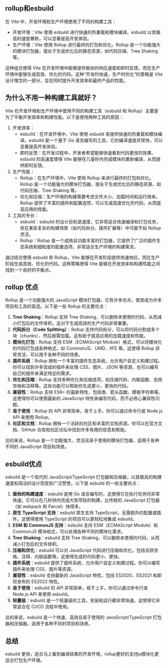 ## rollup和esbuild

在 Vite 中，开发环境和生产环境使用了不同的构建工具：

- 开发环境：Vite 使用 esbuild 进行快速的热重载和模块编译。esbuild 以其极高的速度著称，可以显著提高开发体验。
- 生产环境：Vite 使用 Rollup 进行最终的打包和优化。Rollup 是一个功能强大的模块打包器，擅长于生成优化后的静态资源，如代码压缩、Tree Shaking 等。

这种组合使得 Vite 在开发环境中能够提供极快的响应速度和即时反馈，而在生产环境中能够生成高效、优化的代码。这种“开发时快速，生产时优化”的策略是 Vite 设计理念的一部分，旨在同时提升开发效率和最终产品的性能。

## 为什么不用一种构建工具就好？

Vite 在开发环境和生产环境中使用不同的构建工具（esbuild 和 Rollup）主要是为了平衡开发效率和构建性能。以下是使用两种工具的原因：

1. 开发效率：
    - esbuild：在开发环境中，Vite 使用 esbuild 来提供快速的热重载和模块编译。esbuild 是一个基于 Go 语言编写的工具，它的编译速度非常快，可以显著提高开发体验。
    - 即时反馈：在开发过程中，开发者希望能够快速看到代码更改的效果。esbuild 的高速度使得 Vite 能够在几毫秒内完成模块的重新编译，从而提供即时反馈。
2. 生产性能：
    - Rollup：在生产环境中，Vite 使用 Rollup 来进行最终的打包和优化。Rollup 是一个功能强大的模块打包器，擅长于生成优化后的静态资源，如代码压缩、Tree Shaking 等。
    - 优化和压缩：生产环境的构建需要考虑文件大小、加载时间和运行效率。Rollup 提供了丰富的插件和配置选项，可以生成高度优化的代码，从而提高应用的性能。
3. 工具的专长：
    - esbuild：esbuild 的设计目标是速度，它非常适合快速编译和打包任务，但在某些复杂的构建场景（如代码拆分、插件扩展等）中可能不如 Rollup 灵活。
    - Rollup：Rollup 是一个成熟且功能丰富的打包器，它提供了广泛的插件生态系统和细粒度的配置选项，非常适合生产环境的构建需求。

通过结合使用 esbuild 和 Rollup，Vite 能够在开发阶段提供快速响应，而在生产阶段生成高效、优化的代码。这种策略使得 Vite 能够在开发效率和构建性能之间找到一个良好的平衡点。

## rollup 优点

Rollup 是一个功能强大的 JavaScript 模块打包器，它有许多优点，使其成为许多项目和工具的首选。以下是一些 Rollup 的主要优点：

1. **Tree Shaking**：Rollup 支持 Tree Shaking，可以删除未使用的代码，从而减小打包后的文件体积。这对于生成高效的生产代码非常重要。
2. **代码拆分（Code Splitting）**：Rollup 支持代码拆分，可以将代码分割成多个块（chunks），然后按需加载。这有助于提高应用的加载速度和性能。
3. **模块化打包**：Rollup 支持 ESM（ECMAScript Module）格式，可以将模块化的代码打包成各种格式，如 CommonJS、UMD、IIFE 等。这使得 Rollup 非常灵活，可以用于各种不同的场景。
4. **插件系统**：Rollup 拥有一个丰富的插件生态系统，允许用户自定义构建过程。你可以找到许多现成的插件来处理 CSS、图片、JSON 等资源，也可以编写自己的插件来满足特定的需求。
5. **优化和压缩**：Rollup 支持多种优化和压缩选项，如压缩代码、内联函数、去除空格和注释等。这些功能可以帮助你生成更小、更快的代码。
6. **兼容性**：Rollup 支持 ES6+ 的最新特性，包括类、箭头函数、模板字符串等。这使得你可以使用最新的 JavaScript 特性来编写代码，而不必担心兼容性问题。
7. **易于使用**：Rollup 的 API 非常简单，易于上手。你可以通过命令行或 Node.js API 来使用 Rollup。
8. **社区和文档**：Rollup 拥有一个活跃的社区和丰富的文档资源。你可以在官方文档、GitHub 仓库和社区论坛中找到许多有用的信息和帮助。

总的来说，Rollup 是一个功能强大、灵活且易于使用的模块打包器，适用于各种不同的 JavaScript 项目和场景。

## esbuild优点

esbuild 是一个现代的 JavaScript/TypeScript 打包器和压缩器，以其极高的构建速度和简洁的设计而受到广泛赞誉。以下是 esbuild 的一些主要优点：

1. **极快的构建速度**：esbuild 是用 Go 语言编写的，这使得它在执行任务时非常快速。它可以在几秒钟内完成大型项目的构建，比传统的 JavaScript 打包器（如 webpack 和 Parcel）快得多。
2. **原生 TypeScript 支持**：esbuild 原生支持 TypeScript，无需额外的配置或插件。这使得使用 TypeScript 的项目可以更轻松地集成 esbuild。
3. **ESM 和 CommonJS 支持**：esbuild 支持 ESM（ECMAScript Module）和 CommonJS 模块格式，可以处理各种不同的模块化需求。
4. **Tree Shaking**：esbuild 支持 Tree Shaking，可以删除未使用的代码，从而减小打包后的文件体积。
5. **压缩和优化**：esbuild 可以对 JavaScript 代码进行压缩和优化，包括去除空格、注释、内联函数等。这使得生成的代码更小、更快。
6. **插件系统**：esbuild 提供了插件系统，允许用户自定义构建过程。你可以编写插件来处理 CSS、图片等资源。
7. **兼容性**：esbuild 支持最新的 JavaScript 特性，包括 ES2020、ES2021 和即将发布的 ES2022 特性。
8. **易于使用**：esbuild 的 API 非常简单，易于上手。你可以通过命令行或 Node.js API 来使用 esbuild。
9. **轻量级**：esbuild 是一个轻量级的工具，安装和运行都非常快速。这使得它非常适合在 CI/CD 流程中使用。

总的来说，esbuild 是一个快速、高效且易于使用的 JavaScript/TypeScript 打包器和压缩器，适用于各种不同的项目和场景。

## 总结

esbuild 更快，适合马上看到编译结果的开发环境，rollup更好的支持js模块化更适合打包生产环境。
